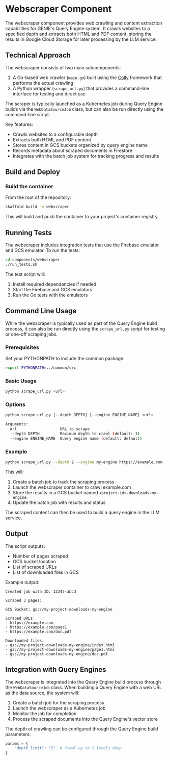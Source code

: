 # Webscraper Component

The webscraper component provides web crawling and content extraction capabilities for GENIE's Query Engine system. It crawls websites to a specified depth and extracts both HTML and PDF content, storing the results in Google Cloud Storage for later processing by the LLM service.

## Technical Approach

The webscraper consists of two main subcomponents:

1. A Go-based web crawler (`main.go`) built using the [Colly](http://go-colly.org/) framework that performs the actual crawling
2. A Python wrapper (`scrape_url.py`) that provides a command-line interface for testing and direct use

The scraper is typically launched as a Kubernetes job during Query Engine builds via the `WebDataSourceJob` class, but can also be run directly using the command-line script.

Key features:
- Crawls websites to a configurable depth
- Extracts both HTML and PDF content
- Stores content in GCS buckets organized by query engine name
- Records metadata about scraped documents in Firestore
- Integrates with the batch job system for tracking progress and results

## Build and Deploy

### Build the container

From the root of the repository:

```bash
skaffold build -m webscraper
```

This will build and push the container to your project's container registry.

## Running Tests

The webscraper includes integration tests that use the Firebase emulator and GCS emulator. To run the tests:

```bash
cd components/webscraper
./run_tests.sh
```

The test script will:
1. Install required dependencies if needed
2. Start the Firebase and GCS emulators
3. Run the Go tests with the emulators

## Command Line Usage

While the webscraper is typically used as part of the Query Engine build process, it can also be run directly using the `scrape_url.py` script for testing or one-off scraping jobs.

### Prerequisites

Set your PYTHONPATH to include the common package:

```bash
export PYTHONPATH=../common/src
```

### Basic Usage

```bash
python scrape_url.py <url>
```

### Options

```bash
python scrape_url.py [--depth DEPTH] [--engine ENGINE_NAME] <url>

Arguments:
  url                   URL to scrape
  --depth DEPTH         Maximum depth to crawl (default: 1) 
  --engine ENGINE_NAME  Query engine name (default: default)
```

### Example

```bash
python scrape_url.py --depth 2 --engine my-engine https://example.com
```

This will:
1. Create a batch job to track the scraping process
2. Launch the webscraper container to crawl example.com
3. Store the results in a GCS bucket named `<project-id>-downloads-my-engine`
4. Update the batch job with results and status

The scraped content can then be used to build a query engine in the LLM service.

## Output

The script outputs:
- Number of pages scraped
- GCS bucket location
- List of scraped URLs
- List of downloaded files in GCS

Example output:
```
Created job with ID: 12345-abcd

Scraped 3 pages:

GCS Bucket: gs://my-project-downloads-my-engine

Scraped URLs:
- https://example.com
- https://example.com/page1
- https://example.com/doc.pdf

Downloaded files:
- gs://my-project-downloads-my-engine/index.html
- gs://my-project-downloads-my-engine/page1.html 
- gs://my-project-downloads-my-engine/doc.pdf
```

## Integration with Query Engines

The webscraper is integrated into the Query Engine build process through the `WebDataSourceJob` class. When building a Query Engine with a web URL as the data source, the system will:

1. Create a batch job for the scraping process
2. Launch the webscraper as a Kubernetes job
3. Monitor the job for completion
4. Process the scraped documents into the Query Engine's vector store

The depth of crawling can be configured through the Query Engine build parameters:
```python
params = {
    "depth_limit": "2"  # Crawl up to 2 levels deep
}
```